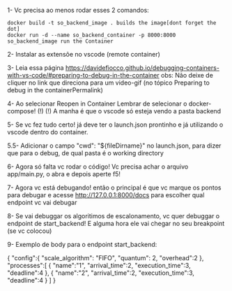 1- Vc precisa ao menos rodar esses 2 comandos:

    docker build -t so_backend_image . builds the image[dont forget the dot]
    docker run -d --name so_backend_container -p 8000:8000 so_backend_image run the Container

2- Instalar as extensõe no vscode (remote container)

3- Leia essa página https://davidefiocco.github.io/debugging-containers-with-vs-code/#preparing-to-debug-in-the-container
    obs: Não deixe de cliquer no link que direciona para um video-gif (no tópico Preparing to debug in the containerPermalink)

4- Ao selecionar Reopen in Container  Lembrar de selecionar o docker-compose! (!)
    (!) A manha é que o vscode só esteja vendo a pasta backend

5- Se vc fez tudo certo! já deve ter o launch.json prontinho e já utilizando o vscode dentro do container.

5.5- Adicionar o campo "cwd": "${fileDirname}" no launch.json, para dizer que para o debug, de qual pasta é o working directory

6- Agora só falta vc rodar o código! Vc precisa achar o arquivo app/main.py, o abra e depois aperte f5! 

7- Agora vc está debugando! então o principal é que vc marque os pontos para debugar e acesse http://127.0.0.1:8000/docs para escolher qual endpoint vc vai debugar

8- Se vai debuggar os algoritimos de escalonamento, vc quer debuggar o endpoint de start_backend! E alguma hora ele vai chegar no seu breakpoint (se vc colocou)

9- Exemplo de body para o endpoint start_backend:

{
    "config":{
        "scale_algorithm": "FIFO",
        "quantum": 2,
        "overhead":2
    },
    "processes":[
        {
            "name":"1",
            "arrival_time":2,
            "execution_time":3,
            "deadline":4
        },
        {
            "name":"2",
            "arrival_time":2,
            "execution_time":3,
            "deadline":4
        }
    ]
}
